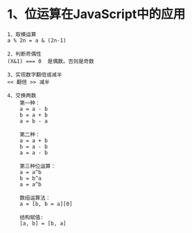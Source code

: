# 1、位运算在JavaScript中的应用
    1、取模运算
    a % 2n = a & (2n-1)

    2、判断奇偶性
    (X&1) === 0  是偶数。否则是奇数

    3、实现数字翻倍或减半
    << 翻倍 >> 减半

    4、交换两数
        第一种：
        a = a - b
        b = a + b
        a = b - a

        第二种：
        a = a + b
        b = a - b
        a = a - b

        第三种位运算：
        a = a^b
        b = b^a
        a = a^b

        数组运算法：
        a = [b, b = a][0] 

        结构赋值:
        [a, b] = [b, a]
